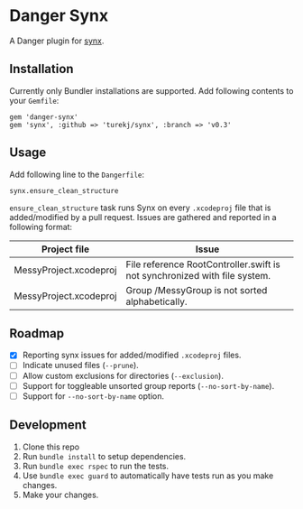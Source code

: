 # Danger Synx

A Danger plugin for [synx](https://github.com/venmo/synx/). 

## Installation

Currently only Bundler installations are supported. Add following contents to your `Gemfile`:

    gem 'danger-synx'
    gem 'synx', :github => 'turekj/synx', :branch => 'v0.3'

## Usage

Add following line to the `Dangerfile`:

    synx.ensure_clean_structure

`ensure_clean_structure` task runs Synx on every `.xcodeproj` file that is added/modified by a pull request. Issues are gathered and reported in a following format:

| Project file | Issue |
| --- | --- |
| MessyProject.xcodeproj | File reference RootController.swift is not synchronized with file system. |
| MessyProject.xcodeproj | Group /MessyGroup is not sorted alphabetically. |

## Roadmap

- [x] Reporting synx issues for added/modified `.xcodeproj` files.
- [ ] Indicate unused files (`--prune`).
- [ ] Allow custom exclusions for directories (`--exclusion`).
- [ ] Support for toggleable unsorted group reports (`--no-sort-by-name`).
- [ ] Support for `--no-sort-by-name` option.

## Development

1. Clone this repo
2. Run `bundle install` to setup dependencies.
3. Run `bundle exec rspec` to run the tests.
4. Use `bundle exec guard` to automatically have tests run as you make changes.
5. Make your changes.
